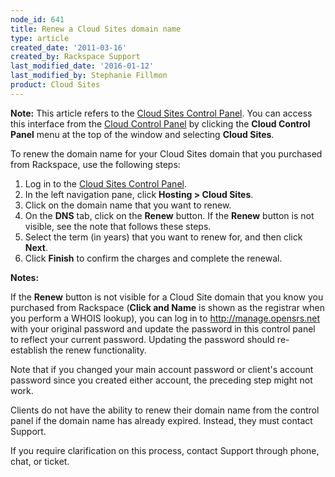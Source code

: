 ```yaml
---
node_id: 641
title: Renew a Cloud Sites domain name
type: article
created_date: '2011-03-16'
created_by: Rackspace Support
last_modified_date: '2016-01-12'
last_modified_by: Stephanie Fillmon
product: Cloud Sites
---
```


**Note:** This article refers to the [Cloud Sites Control
Panel](https://manage.rackspacecloud.com). You can access this interface
from the [Cloud Control Panel](https://mycloud.rackspace.com) by
clicking the **Cloud Control Panel** menu at the top of the window and
selecting **Cloud Sites**.

To renew the domain name for your Cloud Sites domain that you purchased
from Rackspace, use the following steps:

1.  Log in to the [Cloud Sites Control
    Panel](http://manage.rackspacecloud.com "http://manage.rackspacecloud.com").
2.  In the left navigation pane, click **Hosting &gt; Cloud Sites**.
3.  Click on the domain name that you want to renew.
4.  On the **DNS** tab, click on the **Renew** button.
    If the **Renew** button is not visible, see the note that follows
    these steps.
5.  Select the term (in years) that you want to renew for, and then
    click **Next**.
6.  Click **Finish** to confirm the charges and complete the renewal.

**Notes:**

If the **Renew** button is not visible for a Cloud Site domain that you
know you purchased from Rackspace (**Click and Name** is shown as the
registrar when you perform a WHOIS lookup), you can log in to
<http://manage.opensrs.net> with your original password and update the
password in this control panel to reflect your current password.
Updating the password should re-establish the renew functionality.

Note that if you changed your main account password or client's account
password since you created either account, the preceding step might not
work.

Clients do not have the ability to renew their domain name from the
control panel if the domain name has already expired. Instead, they must
contact Support.

If you require clarification on this process, contact Support through
phone, chat, or ticket.

